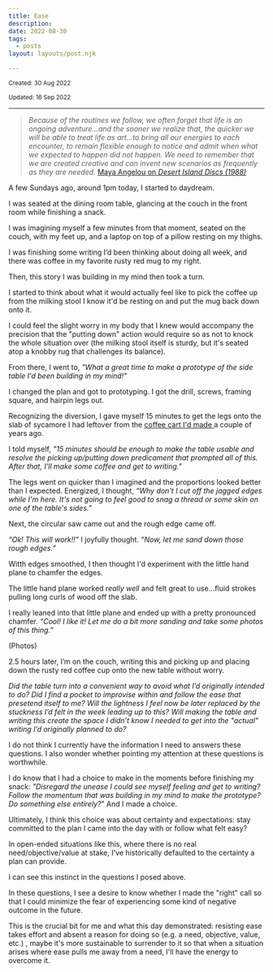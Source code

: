 ```yaml
---
title: Ease
description:
date: 2022-08-30
tags:
  - posts
layout: layouts/post.njk

---
```


<small>Created: 30 Aug 2022</small>

<small>Updated: 16 Sep 2022</small>

---
> _Because of the routines we follow, we often forget that life is an ongoing adventure…and the sooner we realize that, the quicker we will be able to treat life as art...to bring all our energies to each encounter, to remain flexible enough to notice and admit when what we expected to happen did not happen. We need to remember that we are created creative and can invent new scenarios as frequently as they are needed._ [Maya Angelou on _Desert Island Discs (1988)_](https://www.bbc.co.uk/programmes/p009mlht)

A few Sundays ago, around 1pm today, I started to daydream.

I was seated at the dining room table, glancing at the couch in the front room while finishing a snack.

I was imagining myself a few minutes from that moment, seated on the couch, with my feet up, and a laptop on top of a pillow resting on my thighs. 

I was finishing some writing I’d been thinking about doing all week, and there was coffee in my favorite rusty red mug to my right.

Then, this story I was building in my mind then took a turn. 

I started to think about what it would actually feel like to pick the coffee up from the milking stool I know it'd be resting on and put the mug back down onto it. 

I could feel the slight worry in my body that I knew would accompany the precision that the "putting down" action would require so as not to knock the whole situation over (the milking stool itself is sturdy, but it's seated atop a knobby rug that challenges its balance).

From there, I went to, _"What a great time to make a prototype of the side table I'd been building in my mind!"_

I changed the plan and got to prototyping. I got the drill, screws, framing square, and hairpin legs out.

Recognizing the diversion, I gave myself 15 minutes to get the legs onto the slab of sycamore I had leftover from the [coffee cart I'd made ](http://maybeuseful.org/posts/Hierarchies/) a couple of years ago. 

I told myself, _"15 minutes should be enough to make the table usable and resolve the picking up/putting down predicament that prompted all of this. After that, I’ll make some coffee and get to writing."_

The legs went on quicker than I imagined and the proportions looked better than I expected. Energized, I thought, _“Why don't I cut off the jagged edges while I'm here. It's not going to feel good to snag a thread or some skin on one of the table's sides."_

Next, the circular saw came out and the rough edge came off.

_“Ok! This will work!!”_ I joyfully thought. _“Now, let me sand down those rough edges.”_

Witth edges smoothed, I then thought I'd experiment with the little hand plane to chamfer the edges.


The little hand plane worked _really well_ and felt great to use...fluid strokes pulling long curls of wood off the slab.

I really leaned into that little plane and ended up with a pretty pronounced chamfer. _“Cool! I like it! Let me do a bit more sanding and take some photos of this thing.”_

(Photos)

2.5 hours later, I’m on the couch, writing this and picking up and placing down the rusty red coffee cup onto the new table without worry.

_Did the table turn into a convenient way to avoid what I’d originally intended to do? Did I find a pocket to improvise within and follow the ease that presetend itself to me? Will the lightness I feel now be later replaced by the stuckness I’d felt in the week leading up to this? Will making the table and writing this create the space I didn’t know I needed to get into the "actual" writing I’d originally planned to do?_ 

I do not think I currently have the information I need to answers these questions. I also wonder whether pointing my attention at these questions is worthwhile. 

I do know that I had a choice to make in the moments before finishing my snack: _"Disregard the unease I could see myself feeling and get to writing? Follow the momentum that was building in my mind to make the prototype? Do something else entirely?_" And I made a choice. 

Ultimately, I think this choice was about certainty and expectations: stay committed to the plan I came into the day with or follow what felt easy?

In open-ended situations like this, where there is no real need/objective/value at stake, I've historically defaulted to the certainty a plan can provide. 

I can see this instinct in the questions I posed above.

In these questions, I see a desire to know whether I made the "right" call so that I could minimize the fear of experiencing some kind of negative outcome in the future.

This is the crucial bit for me and what this day demonstrated: resisting ease takes effort and absent a reason for doing so (e.g. a need, objective, value, etc.) , maybe it's more sustainable to surrender to it so that when a situation arises where ease pulls me away from a need, I'll have the energy to overcome it.

